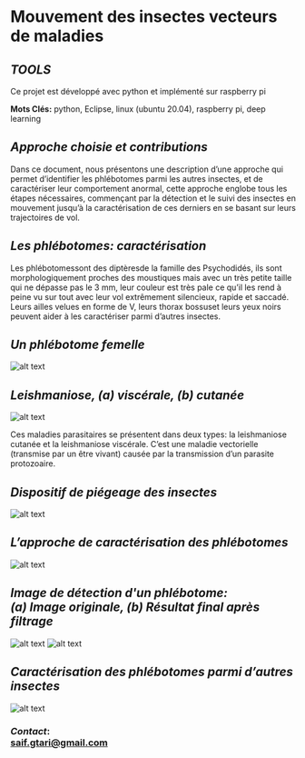 
# Mouvement des insectes vecteurs de maladies 
## _TOOLS_
Ce projet est développé avec python et implémenté sur raspberry pi

**Mots Clés:** python, Eclipse, linux (ubuntu 20.04), raspberry pi, deep learning
## _Approche choisie et contributions_
Dans  ce  document,  nous  présentons  une  description  d’une  approche qui   permet d’identifier les phlébotomes parmi les autres insectes, et   de   caractériser   leur comportement anormal, cette approche englobe tous les étapes nécessaires, commençant par la détection et le suivi des insectes en mouvement jusqu’à la caractérisation de ces derniers en se basant sur leurs trajectoires de vol. 
## _Les phlébotomes: caractérisation_
Les phlébotomessont des diptèresde la famille des Psychodidés, ils sont morphologiquement  proches des moustiques mais avec un très petite taille qui ne dépasse pas le 3 mm, leur couleur est très pale ce qu’il les rend à peine vu sur tout avec leur  vol extrêmement silencieux, rapide et saccadé. Leurs ailles velues en forme de V, leurs thorax bossuset leurs yeux noirs peuvent aider à les caractériser parmi d’autres insectes.

## _Un phlébotome femelle_
![alt text](https://github.com/ELGTARI-Saif-Eddine/Mouvement-des-insectes-vecteurs-de-maladies/blob/main/images/a.png)
## _Leishmaniose, (a) viscérale, (b) cutanée_
![alt text](https://github.com/ELGTARI-Saif-Eddine/Mouvement-des-insectes-vecteurs-de-maladies/blob/main/images/b.png)

Ces maladies parasitaires se présentent dans deux types: la leishmaniose cutanée et la leishmaniose viscérale. C’est une maladie vectorielle (transmise par un être vivant) causée par la transmission d’un parasite protozoaire.

## _Dispositif de piégeage des insectes_
![alt text](https://github.com/ELGTARI-Saif-Eddine/Mouvement-des-insectes-vecteurs-de-maladies/blob/main/images/c.png)


## _L’approche de caractérisation des phlébotomes_
![alt text](https://github.com/ELGTARI-Saif-Eddine/Mouvement-des-insectes-vecteurs-de-maladies/blob/main/images/f.png)



## _Image de détection d'un phlébotome: <br> (a) Image originale, (b) Résultat final après filtrage_
![alt text](https://github.com/ELGTARI-Saif-Eddine/Mouvement-des-insectes-vecteurs-de-maladies/blob/main/images/d.png)
![alt text](https://github.com/ELGTARI-Saif-Eddine/Mouvement-des-insectes-vecteurs-de-maladies/blob/main/images/e.png)


## _Caractérisation des phlébotomes parmi d’autres insectes_ 
![alt text](https://github.com/ELGTARI-Saif-Eddine/Mouvement-des-insectes-vecteurs-de-maladies/blob/main/images/g.png)

### _Contact_: <br> saif.gtari@gmail.com


